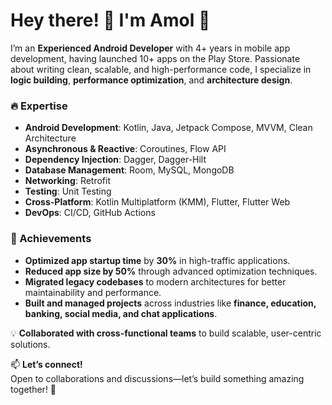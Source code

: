 # Hey there! 👋 I'm Amol 🚀  

I’m an **Experienced Android Developer** with 4+ years in mobile app development, having launched 10+ apps on the Play Store. Passionate about writing clean, scalable, and high-performance code, I specialize in **logic building**, **performance optimization**, and **architecture design**.  

### 🔥 Expertise  
- **Android Development**: Kotlin, Java, Jetpack Compose, MVVM, Clean Architecture  
- **Asynchronous & Reactive**: Coroutines, Flow API  
- **Dependency Injection**: Dagger, Dagger-Hilt  
- **Database Management**: Room, MySQL, MongoDB  
- **Networking**: Retrofit  
- **Testing**: Unit Testing  
- **Cross-Platform**: Kotlin Multiplatform (KMM), Flutter, Flutter Web  
- **DevOps**: CI/CD, GitHub Actions  

### 🚀 Achievements  
- **Optimized app startup time** by **30%** in high-traffic applications.  
- **Reduced app size by 50%** through advanced optimization techniques.  
- **Migrated legacy codebases** to modern architectures for better maintainability and performance.  
- **Built and managed projects** across industries like **finance, education, banking, social media, and chat applications**.  

💡 **Collaborated with cross-functional teams** to build scalable, user-centric solutions.  

📫 **Let’s connect!**  
Open to collaborations and discussions—let’s build something amazing together! 🚀  
